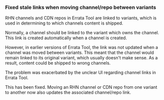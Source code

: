 ### Fixed stale links when moving channel/repo between variants

RHN channels and CDN repos in Errata Tool are linked to variants,
which is used in determining to which channels content is shipped.

Normally, a channel should be linked to the variant which owns the
channel.  This link is created automatically when a channel is
created.

However, in earlier versions of Errata Tool, the link was not updated
when a channel was moved between variants.  This meant that the
channel would remain linked to its original variant, which usually
doesn't make sense.  As a result, content could be shipped to wrong
channels.

The problem was exacerbated by the unclear UI regarding channel links
in Errata Tool.

This has been fixed.  Moving an RHN channel or CDN repo from one
variant to another now also updates the associated channel/repo link.
